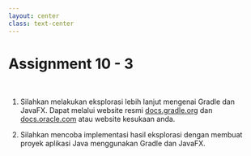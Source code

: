 ```yaml
---
layout: center
class: text-center
---
```


# Assignment 10 - 3

 <br>

1. Silahkan melakukan eksplorasi lebih lanjut mengenai Gradle dan JavaFX. Dapat melalui website resmi <a href="docs.gradle.org">docs.gradle.org</a> dan <a href="docs.oracle.com">docs.oracle.com</a> atau website kesukaan anda.

2. Silahkan mencoba implementasi hasil eksplorasi dengan membuat proyek aplikasi Java menggunakan Gradle dan JavaFX.
